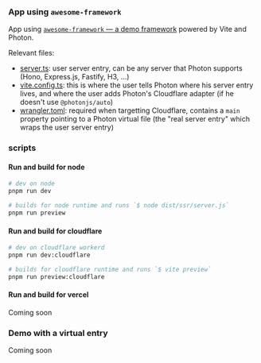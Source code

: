 ### App using `awesome-framework`

App using [`awesome-framework` — a demo framework](../awesome-framework) powered by Vite and Photon.

Relevant files:
- [server.ts](./server.ts): user server entry, can be any server that Photon supports (Hono, Express.js, Fastify, H3, ...)
- [vite.config.ts](./vite.config.ts): this is where the user tells Photon where his server entry lives, and where the user adds Photon's Cloudflare adapter (if he doesn't use `@photonjs/auto`)
- [wrangler.toml](./wrangler.toml): required when targetting Cloudflare, contains a `main` property pointing to a Photon virtual file (the "real server entry" which wraps the user server entry)

### scripts

#### Run and build for node
```sh
# dev on node
pnpm run dev

# builds for node runtime and runs `$ node dist/ssr/server.js`
pnpm run preview
```

#### Run and build for cloudflare
```sh
# dev on cloudflare workerd
pnpm run dev:cloudflare

# builds for cloudflare runtime and runs `$ vite preview`
pnpm run preview:cloudflare
```

#### Run and build for vercel
Coming soon

### Demo with a virtual entry
Coming soon
